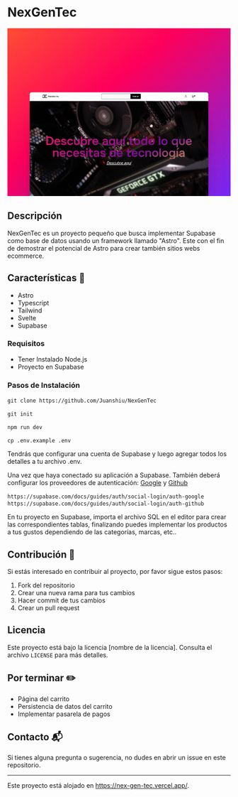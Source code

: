 # NexGenTec
![just-the-basics](./public/img/preview.jpg)

## Descripción

NexGenTec es un proyecto pequeño que busca implementar Supabase como base de datos usando un framework llamado "Astro". Este con el fin de demostrar el potencial de Astro para crear también sitios webs ecommerce.


## Características 🚀

- Astro
- Typescript
- Tailwind
- Svelte
- Supabase

### Requisitos

- Tener Instalado Node.js
- Proyecto en Supabase

### Pasos de Instalación

```
git clone https://github.com/Juanshiu/NexGenTec
```
```
git init
```
```
npm run dev
```
```
cp .env.example .env
```
Tendrás que configurar una cuenta de Supabase y luego agregar todos los detalles a tu archivo .env.

Una vez que haya conectado su aplicación a Supabase. También deberá configurar los proveedores de autenticación: [Google](https://cloud.google.com) y [Github](https://github.com/settings/developers)
    
    https://supabase.com/docs/guides/auth/social-login/auth-google
    https://supabase.com/docs/guides/auth/social-login/auth-github

En tu proyecto en Supabase, importa el archivo SQL en el editor para crear las correspondientes tablas, finalizando puedes implementar los productos a tus gustos dependiendo de las categorías, marcas, etc..

## Contribución 🤝

Si estás interesado en contribuir al proyecto, por favor sigue estos pasos:

1. Fork del repositorio
2. Crear una nueva rama para tus cambios
3. Hacer commit de tus cambios
4. Crear un pull request

## Licencia

Este proyecto está bajo la licencia [nombre de la licencia]. Consulta el archivo `LICENSE` para más detalles.

## Por terminar ✏️

- Página del carrito
- Persistencia de datos del carrito
- Implementar pasarela de pagos

## Contacto 📬

Si tienes alguna pregunta o sugerencia, no dudes en abrir un issue en este repositorio.

---

Este proyecto está alojado en https://nex-gen-tec.vercel.app/.



<!-- ## 🚀 Project Structure

Inside of your Astro project, you'll see the following folders and files:

```text
/
├── public/
│   └── favicon.svg
├── src/
│   ├── components/
│   │   └── Card.astro
│   ├── layouts/
│   │   └── Layout.astro
│   └── pages/
│       └── index.astro
└── package.json
```

Astro looks for `.astro` or `.md` files in the `src/pages/` directory. Each page is exposed as a route based on its file name.

There's nothing special about `src/components/`, but that's where we like to put any Astro/React/Vue/Svelte/Preact components.

Any static assets, like images, can be placed in the `public/` directory.

## 🧞 Commands

All commands are run from the root of the project, from a terminal:

| Command                   | Action                                           |
| :------------------------ | :----------------------------------------------- |
| `npm install`             | Installs dependencies                            |
| `npm run dev`             | Starts local dev server at `localhost:4321`      |
| `npm run build`           | Build your production site to `./dist/`          |
| `npm run preview`         | Preview your build locally, before deploying     |
| `npm run astro ...`       | Run CLI commands like `astro add`, `astro check` |
| `npm run astro -- --help` | Get help using the Astro CLI                     |

## 👀 Want to learn more?

Feel free to check [our documentation](https://docs.astro.build) or jump into our [Discord server](https://astro.build/chat). -->
